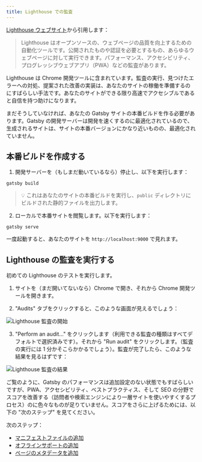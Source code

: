 ```yaml
---
title: Lighthouse での監査
---
```


[Lighthouse ウェブサイト](https://developers.google.com/web/tools/lighthouse/)から引用します：

> Lighthouse はオープンソースの、ウェブページの品質を向上するための自動化ツールです。公開されたものや認証を必要とするもの、あらゆるウェブページに対して実行できます。パフォーマンス、アクセシビリティ、プログレッシブウェブアプリ（PWA）などの監査があります。

Lighthouse は Chrome 開発ツールに含まれています。監査の実行、見つけたエラーへの対処、提案された改善の実装は、あなたのサイトの稼働を準備するのにすばらしい手法です。あなたのサイトができる限り高速でアクセシブルであると自信を持つ助けになります。

まだそうしていなければ、あなたの Gatsby サイトの本番ビルドを作る必要があります。Gatsby の開発サーバーは開発を速くするのに最適化されているので、生成されるサイトは、サイトの本番バージョンにかなり近いものの、最適化されていません。

## 本番ビルドを作成する

1.  開発サーバーを（もしまだ動いているなら）停止し、以下を実行します：

```shell
gatsby build
```

> 💡 これはあなたのサイトの本番ビルドを実行し、`public` ディレクトリにビルドされた静的ファイルを出力します。

2.  ローカルで本番サイトを閲覧します。以下を実行します：

```shell
gatsby serve
```

一度起動すると、あなたのサイトを `http://localhost:9000` で見れます。

## Lighthouse の監査を実行する

初めての Lighthouse のテストを実行します。

1.  サイトを（まだ開いてないなら）Chrome で開き、それから Chrome 開発ツールを開きます。

2.  "Audits" タブをクリックすると、このような画面が見えるでしょう：

![Lighthouse 監査の開始](./images/lighthouse-audit.png)

3.  "Perform an audit..." をクリックします（利用できる監査の種類はすべてデフォルトで選択済みです）。それから "Run audit" をクリックします。（監査の実行には 1 分かそこらかかるでしょう）。監査が完了したら、このような結果を見るはずです：

![Lighthouse 監査の結果](./images/lighthouse-audit-results.png)

ご覧のように、Gatsby のパフォーマンスは追加設定のない状態でもすばらしいですが、PWA、アクセシビリティ、ベストプラクティス、そして SEO の分野でスコアを改善する（訪問者や検索エンジンにより一層サイトを使いやすくするプロセス）のに色々なものが足りていません。スコアをさらに上げるためには、以下の "次のステップ" を見てください。

次のステップ：

- [マニフェストファイルの追加](/docs/add-a-manifest-file/)
- [オフラインサポートの追加](/docs/add-offline-support-with-a-service-worker/)
- [ページのメタデータを追加](/docs/add-page-metadata/)
